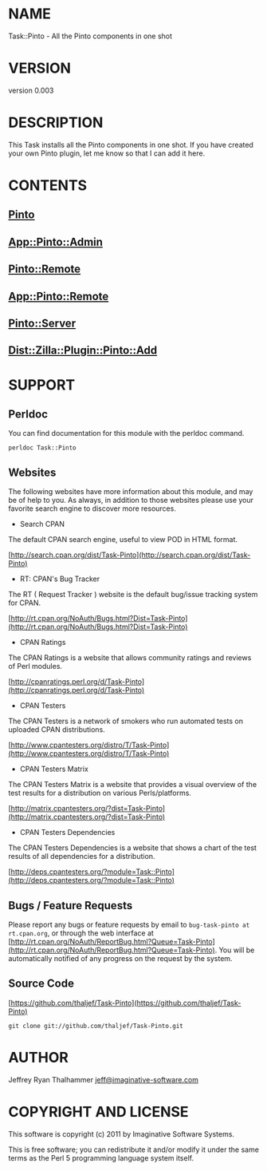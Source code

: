 # NAME

Task::Pinto - All the Pinto components in one shot

# VERSION

version 0.003

# DESCRIPTION

This Task installs all the Pinto components in one shot.  If you have
created your own Pinto plugin, let me know so that I can add it here.

# CONTENTS

## [Pinto](http://search.cpan.org/perldoc?Pinto)

## [App::Pinto::Admin](http://search.cpan.org/perldoc?App::Pinto::Admin)

## [Pinto::Remote](http://search.cpan.org/perldoc?Pinto::Remote)

## [App::Pinto::Remote](http://search.cpan.org/perldoc?App::Pinto::Remote)

## [Pinto::Server](http://search.cpan.org/perldoc?Pinto::Server)

## [Dist::Zilla::Plugin::Pinto::Add](http://search.cpan.org/perldoc?Dist::Zilla::Plugin::Pinto::Add)

# SUPPORT

## Perldoc

You can find documentation for this module with the perldoc command.

    perldoc Task::Pinto

## Websites

The following websites have more information about this module, and may be of help to you. As always,
in addition to those websites please use your favorite search engine to discover more resources.

- Search CPAN

The default CPAN search engine, useful to view POD in HTML format.

[http://search.cpan.org/dist/Task-Pinto](http://search.cpan.org/dist/Task-Pinto)

- RT: CPAN's Bug Tracker

The RT ( Request Tracker ) website is the default bug/issue tracking system for CPAN.

[http://rt.cpan.org/NoAuth/Bugs.html?Dist=Task-Pinto](http://rt.cpan.org/NoAuth/Bugs.html?Dist=Task-Pinto)

- CPAN Ratings

The CPAN Ratings is a website that allows community ratings and reviews of Perl modules.

[http://cpanratings.perl.org/d/Task-Pinto](http://cpanratings.perl.org/d/Task-Pinto)

- CPAN Testers

The CPAN Testers is a network of smokers who run automated tests on uploaded CPAN distributions.

[http://www.cpantesters.org/distro/T/Task-Pinto](http://www.cpantesters.org/distro/T/Task-Pinto)

- CPAN Testers Matrix

The CPAN Testers Matrix is a website that provides a visual overview of the test results for a distribution on various Perls/platforms.

[http://matrix.cpantesters.org/?dist=Task-Pinto](http://matrix.cpantesters.org/?dist=Task-Pinto)

- CPAN Testers Dependencies

The CPAN Testers Dependencies is a website that shows a chart of the test results of all dependencies for a distribution.

[http://deps.cpantesters.org/?module=Task::Pinto](http://deps.cpantesters.org/?module=Task::Pinto)

## Bugs / Feature Requests

Please report any bugs or feature requests by email to `bug-task-pinto at rt.cpan.org`, or through
the web interface at [http://rt.cpan.org/NoAuth/ReportBug.html?Queue=Task-Pinto](http://rt.cpan.org/NoAuth/ReportBug.html?Queue=Task-Pinto). You will be automatically notified of any
progress on the request by the system.

## Source Code



[https://github.com/thaljef/Task-Pinto](https://github.com/thaljef/Task-Pinto)

    git clone git://github.com/thaljef/Task-Pinto.git

# AUTHOR

Jeffrey Ryan Thalhammer <jeff@imaginative-software.com>

# COPYRIGHT AND LICENSE

This software is copyright (c) 2011 by Imaginative Software Systems.

This is free software; you can redistribute it and/or modify it under
the same terms as the Perl 5 programming language system itself.